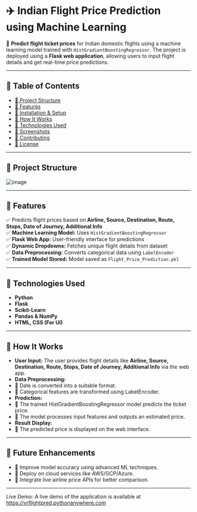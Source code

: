 
# ✈️ Indian Flight Price Prediction using Machine Learning  

🚀 **Predict flight ticket prices** for Indian domestic flights using a machine learning model trained with `HistGradientBoostingRegressor`. The project is deployed using a **Flask web application**, allowing users to input flight details and get real-time price predictions.

---

## 📌 Table of Contents  
- [📂 Project Structure](#-project-structure)  
- [🚀 Features](#-features)  
- [🔧 Installation & Setup](#-installation--setup)  
- [🎯 How It Works](#-how-it-works)  
- [📜 Technologies Used](#-technologies-used)  
- [📌 Screenshots](#-screenshots)  
- [🤝 Contributing](#-contributing)  
- [📜 License](#-license)  

---

## 📂 Project Structure  

![image](https://github.com/user-attachments/assets/70cf29b8-bf77-4b72-a48f-39f4a9cde9ec)

---

## 🚀 Features  

✅ Predicts flight prices based on **Airline, Source, Destination, Route, Stops, Date of Journey, Additional Info**  
✅ **Machine Learning Model:** Uses `HistGradientBoostingRegressor`  
✅ **Flask Web App:** User-friendly interface for predictions  
✅ **Dynamic Dropdowns:** Fetches unique flight details from dataset  
✅ **Data Preprocessing:** Converts categorical data using `LabelEncoder`  
✅ **Trained Model Stored:** Model saved as `Flight_Price_Prediction.pkl`  

---

## 📜 Technologies Used

- **Python**
- **Flask**
- **Scikit-Learn**
- **Pandas & NumPy**
- **HTML, CSS (For UI)**

---

## 🎯 How It Works
- **User Input:** The user provides flight details like **Airline, Source, Destination, Route, Stops, Date of Journey, Additional Info** via the web app.
- **Data Preprocessing:**
- 🔹 Date is converted into a suitable format.
- 🔹 Categorical features are transformed using LabelEncoder.
- **Prediction:**
- 🔹 The trained HistGradientBoostingRegressor model predicts the ticket price.
- 🔹 The model processes input features and outputs an estimated price.
- **Result Display:**
- 🔹 The predicted price is displayed on the web interface.


---

## 🚀 Future Enhancements
- 🔹 Improve model accuracy using advanced ML techniques.
- 🔹 Deploy on cloud services like AWS/GCP/Azure.
- 🔹 Integrate live airline price APIs for better comparison.


---

Live Demo:
A live demo of the application is available at https://vrflightpred.pythonanywhere.com

